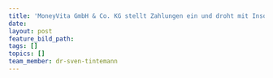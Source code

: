 ```yaml
---
title: 'MoneyVita GmbH & Co. KG stellt Zahlungen ein und droht mit Insolvenz'
date:
layout: post
feature_bild_path:
tags: []
topics: []
team_member: dr-sven-tintemann
---
```

